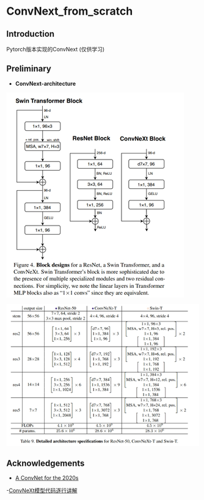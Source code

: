 # ConvNext_from_scratch

## Introduction

Pytorch版本实现的ConvNext (仅供学习)

## Preliminary

- **ConvNext-architecture**

![block](./assets/block.png)

![architecture](./assets/architecture.png)

## Acknowledgements

- [A ConvNet for the 2020s](https://github.com/facebookresearch/ConvNeXt?tab=readme-ov-file)

-[ConvNeXt模型代码逐行讲解](https://www.bilibili.com/video/BV11Y41137VA/?spm_id_from=333.1007.top_right_bar_window_history.content.click&vd_source=634f9cd56b5b0cf10f6976238630bd8d)